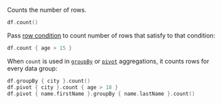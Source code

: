 [//]: # (title: count)

<!---IMPORT org.jetbrains.kotlinx.dataframe.samples.api.Analyze-->

Counts the number of rows.

<!---FUN count-->

```kotlin
df.count()
```

<dataFrame src="org.jetbrains.kotlinx.dataframe.samples.api.Analyze.count.html"/>
<!---END-->

Pass [row condition](DataRow.md#row-conditions) to count number of rows that satisfy to that condition:

<!---FUN countCondition-->

```kotlin
df.count { age > 15 }
```

<dataFrame src="org.jetbrains.kotlinx.dataframe.samples.api.Analyze.countCondition.html"/>
<!---END-->

When `count` is used in [`groupBy`](groupBy.md#aggregation) or [`pivot`](pivot.md#aggregation) aggregations, it counts rows for every data group:

<!---FUN countAggregation-->

```kotlin
df.groupBy { city }.count()
df.pivot { city }.count { age > 18 }
df.pivot { name.firstName }.groupBy { name.lastName }.count()
```

<dataFrame src="org.jetbrains.kotlinx.dataframe.samples.api.Analyze.countAggregation.html"/>
<!---END-->
